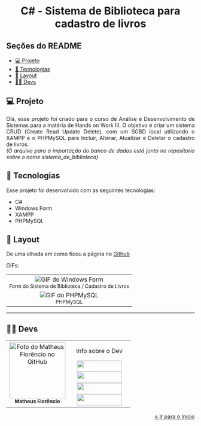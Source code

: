 <h1 align="center" id="inicio">C# - Sistema de Biblioteca para cadastro de livros</h1>

## Seções do README
<ul>
  <li><a href="#projeto">💻 Projeto</a></li>
  <li><a href="#tecnologias">🚀 Tecnologias</a></li>
  <li><a href="#layout">🔖 Layout</a></li>
  <li><a href="#devs">👩‍💻 Devs</a></li>
</ul>

## <a id="projeto">💻 Projeto</a>

<p align="justify">
Olá, esse projeto foi criado para o curso de Análise e Desenvolvimento de Sistemas para a matéria de Hands on Work III.
O objetivo é criar um sistema CRUD (Create Read Update Delete), com um SGBD local utilizando o XAMPP e o PHPMySQL para Incluir, Alterar, Atualizar e Deletar o cadastro de livros. <br>
<i>(O arquivo para a importação do banco de dados está junto no repositorio sobre o nome sistema_de_biblioteca)</i>
</p>


## <a id="tecnologias">🚀 Tecnologias</a>

Esse projeto foi desenvolvido com as seguintes tecnologias:

- C#
- Windows Form
- XAMPP
- PHPMySQL

## <a id="layout">🔖 Layout</a>

De uma olhada em como ficou a página no <a href="https://1matheusflorencio.github.io/Alura-Barbearia/" target="_blank">Github</a> <br>

GIFs:
<div align="center">
<table>
  <tr>
    <td align="center">
      <img src="https://raw.githubusercontent.com/1matheusflorencio/ADS-Sistema-de-Biblioteca/master/README%20arquivos/Sistema%20de%20Biblioteca%20-%20Form.gif" alt="GIF do Windows Form" /><br>
        <sub>
         Form do Sistema de Biblioteca / Cadastro de Livros
        </sub>
    </td>
  </tr>
  <tr>
    <td align="center">
      <img src="https://raw.githubusercontent.com/1matheusflorencio/ADS-Sistema-de-Biblioteca/master/README%20arquivos/Sistema%20de%20Biblioteca%20-%20PHPMySQL.gif" alt="GIF do PHPMySQL"/><br>
        <sub>
          PHPMySQL
        </sub>
    </td>
  </tr>
</table>
  </div>

---

## <a id="devs">👩‍💻 Devs</a> 

<table>
  <tr>
    <td align="center">
    <a text-decoration="none" href="https://github.com/1matheusflorencio">
      <img src="https://avatars.githubusercontent.com/u/68713424?s=400&u=62c303b85a95a013cccd6cbd6084952fbc06a4db&v=4" width="150px;" alt="Foto do Matheus Florêncio no GitHub"/>       <br>
        <sub>
          <b>Matheus Florêncio</b> <br>
        </sub>
    </a>
    </td>
      <td align="center" width="150px">
        <p>Info sobre o Dev</p>
          <a href="https://www.matheusflorencio.com" target="_blank"><img height="30px" width="120px" src="https://img.shields.io/badge/website-000000?style=for-the-badge&logo=About.me&logoColor=white"></a>
          <br>
          <a href="https://www.linkedin.com/in/matheus-flor%C3%AAncio/" target="_blank"><img height="30px" width="120px" src="https://img.shields.io/badge/LinkedIn-0077B5?style=for-the-badge&logo=linkedin&logoColor=white"></a>
          <br>
          <a href="https://www.instagram.com/1matheusflorencio/" target="_blank"><img height="30px" width="120px" src="https://img.shields.io/badge/Instagram-E4405F?style=for-the-badge&logo=instagram&logoColor=white" target="_blank"></a>
          <br>
          <a href="https://www.youtube.com/channel/UCH1VWs-9V63VyGkrcSbtXIg" target="_blank"><img height="30px" width="120px" src="https://img.shields.io/badge/YouTube-FF0000?style=for-the-badge&logo=youtube&logoColor=white" target="_blank"></a>
      </td>
    </tr>
</table>

<p width="100%" align="end"><a href="#inicio">🔝 Ir para o Início</a></p>
